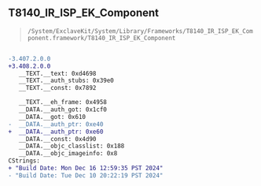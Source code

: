 ## T8140_IR_ISP_EK_Component

> `/System/ExclaveKit/System/Library/Frameworks/T8140_IR_ISP_EK_Component.framework/T8140_IR_ISP_EK_Component`

```diff

-3.407.2.0.0
+3.408.2.0.0
   __TEXT.__text: 0xd4698
   __TEXT.__auth_stubs: 0x39e0
   __TEXT.__const: 0x7892

   __TEXT.__eh_frame: 0x4958
   __DATA.__auth_got: 0x1cf0
   __DATA.__got: 0x610
-  __DATA.__auth_ptr: 0xe40
+  __DATA.__auth_ptr: 0xe60
   __DATA.__const: 0x4d90
   __DATA.__objc_classlist: 0x188
   __DATA.__objc_imageinfo: 0x8
CStrings:
+ "Build Date: Mon Dec 16 12:59:35 PST 2024"
- "Build Date: Tue Dec 10 20:22:19 PST 2024"

```
